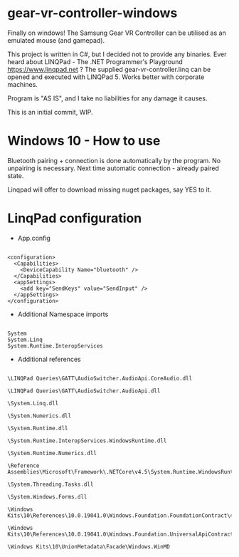 # gear-vr-controller-windows

Finally on windows!
The Samsung Gear VR Controller can be utilised as an emulated mouse (and gamepad).

This project is written in C#, but I decided not to provide any binaries.
Ever heard about LINQPad - The .NET Programmer's Playground https://www.linqpad.net ?
The supplied gear-vr-controller.linq can be opened and executed with LINQPad 5.
Works better with corporate machines.

Program is "AS IS", and I take no liabilities for any damage it causes.

This is an initial commit, WIP.

# Windows 10 - How to use

Bluetooth pairing + connection is done automatically by the program.
No unpairing is necessary. Next time automatic connection - already paired state.

Linqpad will offer to download missing nuget packages, say YES to it.

# LinqPad configuration

* App.config

<pre><code>
&lt;configuration&gt;
  &lt;Capabilities&gt;
    &lt;DeviceCapability Name="bluetooth" /&gt;
  &lt;/Capabilities&gt;
  &lt;appSettings&gt;
    &lt;add key="SendKeys" value="SendInput" /&gt;
  &lt;/appSettings&gt;
&lt;/configuration&gt;
</code></pre>

* Additional Namespace imports

<pre><code>
System
System.Linq
System.Runtime.InteropServices
</code></pre>

  
* Additional references

<pre><code>
<MyDocuments>\LINQPad Queries\GATT\AudioSwitcher.AudioApi.CoreAudio.dll<br />
<MyDocuments>\LINQPad Queries\GATT\AudioSwitcher.AudioApi.dll<br />
<RuntimeDirectory>\System.Linq.dll<br />
<RuntimeDirectory>\System.Numerics.dll<br />
<RuntimeDirectory>\System.Runtime.dll<br />
<RuntimeDirectory>\System.Runtime.InteropServices.WindowsRuntime.dll<br />
<RuntimeDirectory>\System.Runtime.Numerics.dll<br />
<ProgramFilesX86>\Reference Assemblies\Microsoft\Framework\.NETCore\v4.5\System.Runtime.WindowsRuntime.dll<br />
<RuntimeDirectory>\System.Threading.Tasks.dll<br />
<RuntimeDirectory>\System.Windows.Forms.dll<br />
<ProgramFilesX86>\Windows Kits\10\References\10.0.19041.0\Windows.Foundation.FoundationContract\4.0.0.0\Windows.Foundation.FoundationContract.winmd<br />
<ProgramFilesX86>\Windows Kits\10\References\10.0.19041.0\Windows.Foundation.UniversalApiContract\10.0.0.0\Windows.Foundation.UniversalApiContract.winmd<br />
<ProgramFilesX86>\Windows Kits\10\UnionMetadata\Facade\Windows.WinMD<br />
</code></pre>
  
